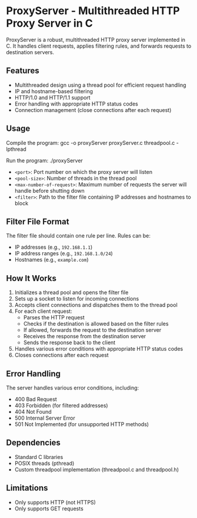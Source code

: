 # ProxyServer - Multithreaded HTTP Proxy Server in C

ProxyServer is a robust, multithreaded HTTP proxy server implemented in C. It handles client requests, applies filtering rules, and forwards requests to destination servers.

## Features

- Multithreaded design using a thread pool for efficient request handling
- IP and hostname-based filtering
- HTTP/1.0 and HTTP/1.1 support
- Error handling with appropriate HTTP status codes
- Connection management (close connections after each request)

## Usage

Compile the program: gcc -o proxyServer proxyServer.c threadpool.c -lpthread

Run the program: ./proxyServer <port> <pool-size> <max-number-of-request> <filter>

- `<port>`: Port number on which the proxy server will listen
- `<pool-size>`: Number of threads in the thread pool
- `<max-number-of-request>`: Maximum number of requests the server will handle before shutting down
- `<filter>`: Path to the filter file containing IP addresses and hostnames to block

## Filter File Format

The filter file should contain one rule per line. Rules can be:

- IP addresses (e.g., `192.168.1.1`)
- IP address ranges (e.g., `192.168.1.0/24`)
- Hostnames (e.g., `example.com`)

## How It Works

1. Initializes a thread pool and opens the filter file
2. Sets up a socket to listen for incoming connections
3. Accepts client connections and dispatches them to the thread pool
4. For each client request:
   - Parses the HTTP request
   - Checks if the destination is allowed based on the filter rules
   - If allowed, forwards the request to the destination server
   - Receives the response from the destination server
   - Sends the response back to the client
5. Handles various error conditions with appropriate HTTP status codes
6. Closes connections after each request

## Error Handling

The server handles various error conditions, including:

- 400 Bad Request
- 403 Forbidden (for filtered addresses)
- 404 Not Found
- 500 Internal Server Error
- 501 Not Implemented (for unsupported HTTP methods)

## Dependencies

- Standard C libraries
- POSIX threads (pthread)
- Custom threadpool implementation (threadpool.c and threadpool.h)

## Limitations

- Only supports HTTP (not HTTPS)
- Only supports GET requests
